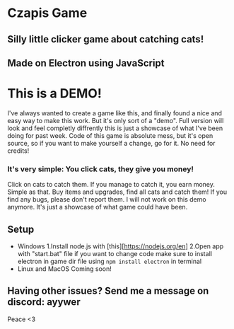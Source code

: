 # Czapis Game

## Silly little clicker game about catching cats!
## Made on Electron using JavaScript

# This is a DEMO!
I've always wanted to create a game like this, and finally found a nice and easy way to make this work. But it's only sort of a "demo". Full version will look and feel completly diffrently
this is just a showcase of what I've been doing for past week. Code of this game is absolute mess, but it's open source, so if you want to make yourself a change, go for it. No need for credits!

### It's very simple: You click cats, they give you money!
Click on cats to catch them. If you manage to catch it, you earn money. Simple as that. 
Buy items and upgrades, find all cats and catch them!
If you find any bugs, please don't report them. I will not work on this demo anymore. It's just a showcase of what game could have been.

## Setup
 - Windows
  1.Install node.js with [this][https://nodejs.org/en]
  2.Open app with "start.bat" file
   if you want to change code make sure to install electron in game dir file using ``npm install electron`` in terminal 
 - Linux and MacOS
   Coming soon!

## Having other issues? Send me a message on discord: ayywer
Peace <3
